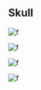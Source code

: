 ## Skull

![f](https://imgur.com/QM5O6sr.png)

![f](https://imgur.com/dfHxqWK.png)

![f](https://imgur.com/Q05B7N1.png)

![f](https://imgur.com/6rEV3eW.png)
